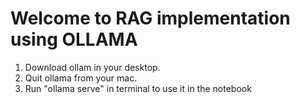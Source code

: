 # Welcome to RAG implementation using OLLAMA
1. Download ollam in your desktop. 
2. Quit ollama from your mac. 
3. Run "ollama serve" in terminal to use it in the notebook
